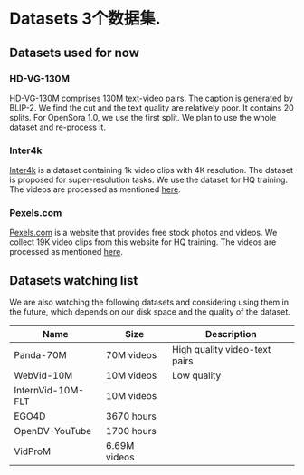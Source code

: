 # Datasets  3个数据集.

## Datasets used for now

### HD-VG-130M

[HD-VG-130M](https://github.com/daooshee/HD-VG-130M?tab=readme-ov-file) comprises 130M text-video pairs. The caption is generated by BLIP-2. We find the cut and the text quality are relatively poor. It contains 20 splits. For OpenSora 1.0, we use the first split. We plan to use the whole dataset and re-process it.

### Inter4k

[Inter4k](https://github.com/alexandrosstergiou/Inter4K) is a dataset containing 1k video clips with 4K resolution. The dataset is proposed for super-resolution tasks. We use the dataset for HQ training. The videos are processed as mentioned [here](/README.md#data-processing).

### Pexels.com

[Pexels.com](https://www.pexels.com/) is a website that provides free stock photos and videos. We collect 19K video clips from this website for HQ training. The videos are processed as mentioned [here](/README.md#data-processing).

## Datasets watching list

We are also watching the following datasets and considering using them in the future, which depends on our disk space and the quality of the dataset.

| Name              | Size         | Description                   |
| ----------------- | ------------ | ----------------------------- |
| Panda-70M         | 70M videos   | High quality video-text pairs |
| WebVid-10M        | 10M videos   | Low quality                   |
| InternVid-10M-FLT | 10M videos   |                               |
| EGO4D             | 3670 hours   |                               |
| OpenDV-YouTube    | 1700 hours   |                               |
| VidProM           | 6.69M videos |                               |
